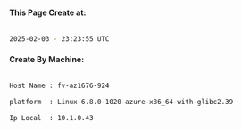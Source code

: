 
   
#### This Page Create at:

```bash

2025-02-03 - 23:23:55 UTC

```

#### Create By Machine:

```bash

Host Name : fv-az1676-924

platform  : Linux-6.8.0-1020-azure-x86_64-with-glibc2.39

Ip Local  : 10.1.0.43

```

